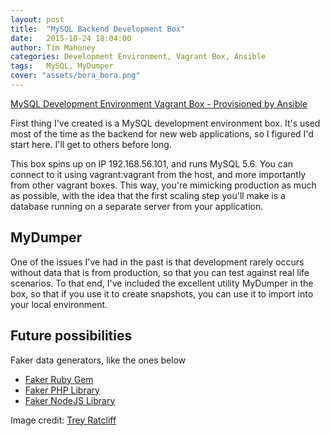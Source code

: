 ```yaml
---
layout: post
title:  "MySQL Backend Development Box"
date:   2015-10-24 18:04:00
author: Tim Mahoney
categories: Development Environment, Vagrant Box, Ansible
tags:	MySQL, MyDumper
cover: "assets/bora_bora.png"
---
```


[MySQL Development Environment Vagrant Box - Provisioned by Ansible](https://github.com/OpsArray/mysql-ansible-vagrant)

First thing I've created is a MySQL development environment box. It's used most of the time as the backend for new web applications, so I figured I'd start here. I'll get to others before long.

This box spins up on IP 192.168.56.101, and runs MySQL 5.6. You can connect to it using vagrant:vagrant from the host, and more importantly from other vagrant boxes. This way, you're mimicking production as much as possible, with the idea that the first scaling step you'll make is a database running on a separate server from your application.

## MyDumper

One of the issues I've had in the past is that development rarely occurs without data that is from production, so that you can test against real life scenarios. To that end, I've included the excellent utility MyDumper in the box, so that if you use it to create snapshots, you can use it to import into your local environment.

## Future possibilities

Faker data generators, like the ones below
* [Faker Ruby Gem](https://github.com/stympy/faker)
* [Faker PHP Library](https://github.com/fzaninotto/Faker)
* [Faker NodeJS Library](https://github.com/marak/Faker.js/)

Image credit: [Trey Ratcliff](https://www.flickr.com/photos/stuckincustoms/19893916605)
